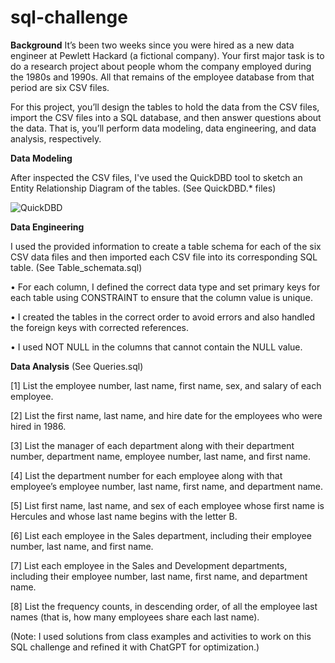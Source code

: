 # sql-challenge

**Background**
It’s been two weeks since you were hired as a new data engineer at Pewlett Hackard (a fictional company). Your first major task is to do a research project about people whom the company employed during the 1980s and 1990s. All that remains of the employee database from that period are six CSV files.

For this project, you’ll design the tables to hold the data from the CSV files, import the CSV files into a SQL database, and then answer questions about the data. That is, you’ll perform data modeling, data engineering, and data analysis, respectively.

**Data Modeling**

After inspected the CSV files, I've used the QuickDBD tool to sketch an Entity Relationship Diagram of the tables. (See QuickDBD.* files)

![QuickDBD](https://github.com/hatkiet/sql-challenge/assets/154276115/bc5e79ef-ce12-464b-88bb-450ca5458c19)

**Data Engineering**

I used the provided information to create a table schema for each of the six CSV data files and then imported each CSV file into its corresponding SQL table. (See Table_schemata.sql)

•	For each column, I defined the correct data type and set primary keys for each table using CONSTRAINT to ensure that the column value is unique. 

•	I created the tables in the correct order to avoid errors and also handled the foreign keys with corrected references. 

•	I used NOT NULL in the columns that cannot contain the NULL value.



**Data Analysis**
(See Queries.sql)

[1] List the employee number, last name, first name, sex, and salary of each employee.

[2] List the first name, last name, and hire date for the employees who were hired in 1986.

[3] List the manager of each department along with their department number, department name, employee number, last name, and first name.

[4] List the department number for each employee along with that employee’s employee number, last name, first name, and department name.

[5] List first name, last name, and sex of each employee whose first name is Hercules and whose last name begins with the letter B.

[6] List each employee in the Sales department, including their employee number, last name, and first name.

[7] List each employee in the Sales and Development departments, including their employee number, last name, first name, and department name.

[8] List the frequency counts, in descending order, of all the employee last names (that is, how many employees share each last name).


(Note: I used solutions from class examples and activities to work on this SQL challenge and refined it with ChatGPT for optimization.) 
